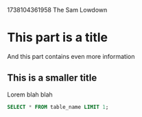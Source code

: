 1738104361958
The Sam Lowdown
# This part is a title
And this part contains even more information

## This is a smaller title
Lorem blah blah

```sql
SELECT * FROM table_name LIMIT 1;
```